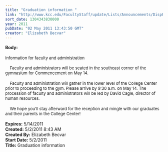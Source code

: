 ```yaml
---
title: "Graduation information "
link: "http://www.kcc.edu/FacultyStaff/update/Lists/Announcements/DispForm.aspx?ID=269"
sort_date: 1304343830000
year: 2011
pubDate: "02 May 2011 13:43:50 GMT"
creator: "Elizabeth Becvar"
---
```


<div><b>Body:</b> <div class=ExternalClass89AA151A1F2644F9B312BEE8038A8321><div><br><font size=2>Information for faculty and administration<br> <br>    Faculty and administrators will be seated in the southeast corner of the gymnasium for Commencement on May 14.</font></div>
<div><br><font size=2>    Faculty and administration will gather in the lower level of the College Center prior to proceeding to the gym. Please arrive by 9:30 a.m. on May 14. The procession of faculty and administrators will be led by David Cagle, director of human resources.</font></div>
<div><br><font size=2>    We hope you'll stay afterward for the reception and mingle with our graduates and their parents in the College Center!<br> <br></font></div></div></div>
<div><b>Expires:</b> 5/14/2011</div>
<div><b>Created:</b> 5/2/2011 8:43 AM</div>
<div><b>Created By:</b> Elizabeth Becvar</div>
<div><b>Start Date:</b> 5/2/2011</div>
<div><b>Title:</b> Graduation information </div>
